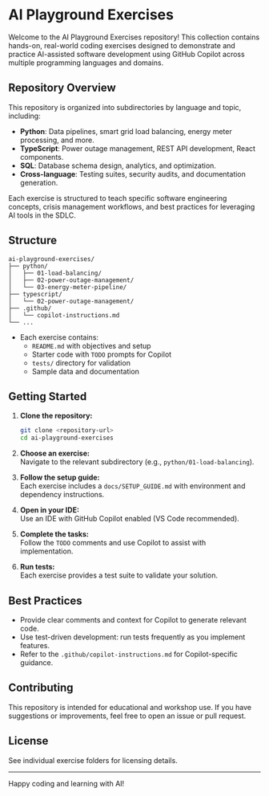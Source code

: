 # AI Playground Exercises

Welcome to the AI Playground Exercises repository! This collection contains hands-on, real-world coding exercises designed to demonstrate and practice AI-assisted software development using GitHub Copilot across multiple programming languages and domains.

## Repository Overview

This repository is organized into subdirectories by language and topic, including:

- **Python**: Data pipelines, smart grid load balancing, energy meter processing, and more.
- **TypeScript**: Power outage management, REST API development, React components.
- **SQL**: Database schema design, analytics, and optimization.
- **Cross-language**: Testing suites, security audits, and documentation generation.

Each exercise is structured to teach specific software engineering concepts, crisis management workflows, and best practices for leveraging AI tools in the SDLC.

## Structure

```
ai-playground-exercises/
├── python/
│   ├── 01-load-balancing/
│   ├── 02-power-outage-management/
│   └── 03-energy-meter-pipeline/
├── typescript/
│   └── 02-power-outage-management/
├── .github/
│   └── copilot-instructions.md
└── ...
```

- Each exercise contains:
  - `README.md` with objectives and setup
  - Starter code with `TODO` prompts for Copilot
  - `tests/` directory for validation
  - Sample data and documentation

## Getting Started

1. **Clone the repository:**
   ```bash
   git clone <repository-url>
   cd ai-playground-exercises
   ```

2. **Choose an exercise:**  
   Navigate to the relevant subdirectory (e.g., `python/01-load-balancing`).

3. **Follow the setup guide:**  
   Each exercise includes a `docs/SETUP_GUIDE.md` with environment and dependency instructions.

4. **Open in your IDE:**  
   Use an IDE with GitHub Copilot enabled (VS Code recommended).

5. **Complete the tasks:**  
   Follow the `TODO` comments and use Copilot to assist with implementation.

6. **Run tests:**  
   Each exercise provides a test suite to validate your solution.

## Best Practices

- Provide clear comments and context for Copilot to generate relevant code.
- Use test-driven development: run tests frequently as you implement features.
- Refer to the `.github/copilot-instructions.md` for Copilot-specific guidance.

## Contributing

This repository is intended for educational and workshop use. If you have suggestions or improvements, feel free to open an issue or pull request.

## License

See individual exercise folders for licensing details.

---
Happy coding and learning with AI!
